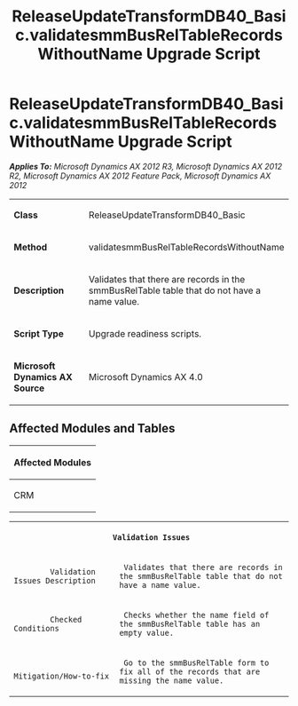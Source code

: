 ﻿---
title: ReleaseUpdateTransformDB40_Basic.validatesmmBusRelTableRecordsWithoutName Upgrade Script
TOCTitle: ReleaseUpdateTransformDB40_Basic.validatesmmBusRelTableRecordsWithoutName Upgrade Script
ms:assetid: 71ab4c48-1eed-e49d-d35a-a241a913ed86
ms:mtpsurl: https://msdn.microsoft.com/en-us/library/JJ685792(v=AX.60)
ms:contentKeyID: 49708991
ms.date: 05/18/2015
mtps_version: v=AX.60
---

# ReleaseUpdateTransformDB40\_Basic.validatesmmBusRelTableRecordsWithoutName Upgrade Script 


_**Applies To:** Microsoft Dynamics AX 2012 R3, Microsoft Dynamics AX 2012 R2, Microsoft Dynamics AX 2012 Feature Pack, Microsoft Dynamics AX 2012_

<table>
<colgroup>
<col style="width: 50%" />
<col style="width: 50%" />
</colgroup>
<tbody>
<tr class="odd">
<td><p><strong>Class</strong></p></td>
<td><p>ReleaseUpdateTransformDB40_Basic</p></td>
</tr>
<tr class="even">
<td><p><strong>Method</strong></p></td>
<td><p>validatesmmBusRelTableRecordsWithoutName</p></td>
</tr>
<tr class="odd">
<td><p><strong>Description</strong></p></td>
<td><p>Validates that there are records in the smmBusRelTable table that do not have a name value.</p></td>
</tr>
<tr class="even">
<td><p><strong>Script Type</strong></p></td>
<td><p>Upgrade readiness scripts.</p></td>
</tr>
<tr class="odd">
<td><p><strong>Microsoft Dynamics AX Source</strong></p></td>
<td><p>Microsoft Dynamics AX 4.0</p></td>
</tr>
</tbody>
</table>


## Affected Modules and Tables

<table>
<colgroup>
<col style="width: 100%" />
</colgroup>
<thead>
<tr class="header">
<th><p>Affected Modules</p></th>
</tr>
</thead>
<tbody>
<tr class="odd">
<td><p>CRM</p></td>
</tr>
</tbody>
</table>


<table xmlns="http://www.w3.org/1999/xhtml">
              <tr><th colspan="2">
		
   <p>
   
	 Validation Issues
  </p>
  </th></tr>
              <tr><td>
		
   <p>
   
	 
            Validation Issues Description
          
  </p>
  </td><td>
		
   <p>
   
	 Validates that there are records in the smmBusRelTable table that do not have a name value.
  </p>
  </td></tr>
              <tr><td>
		
   <p>
   
	 
            Checked Conditions
          
  </p>
  </td><td>
		
   <p>
   
	 Checks whether the name field of the smmBusRelTable table has an empty value.
  </p>
  </td></tr>
              <tr><td>
		
   <p>
   
	 
            Mitigation/How-to-fix
          
  </p>
  </td><td>
		
   <p>
   
	 Go to the smmBusRelTable form to fix all of the records that are missing the name value.
  </p>
  </td></tr>
            </table>

  


